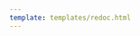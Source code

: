 ```yaml
---
template: templates/redoc.html
---
```

    
<redoc spec-url="../../../apis/organization-apis/restapis/email-templates-v2.yaml" theme='{{redoc_theme}}'></redoc>